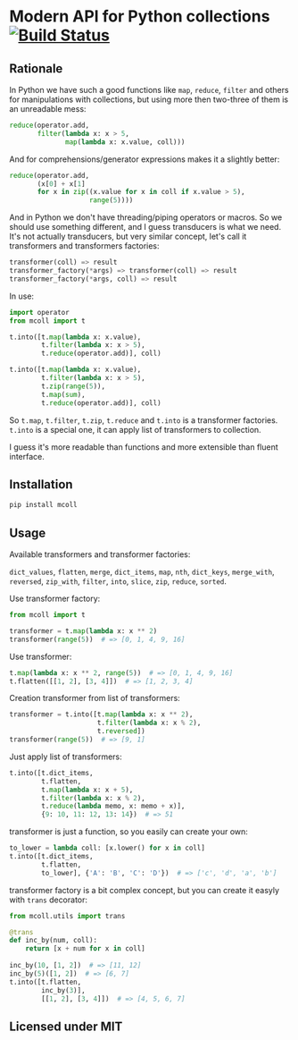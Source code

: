 # Modern API for Python collections [![Build Status](https://travis-ci.org/nvbn/mcoll.svg)](https://travis-ci.org/nvbn/mcoll)

## Rationale

In Python we have such a good functions like `map`, `reduce`, `filter` and
others for manipulations with collections, but using more then two-three
of them is an unreadable mess:

```python
reduce(operator.add,
       filter(lambda x: x > 5,
              map(lambda x: x.value, coll)))
```

And for comprehensions/generator expressions makes it a slightly better:

```python
reduce(operator.add,
       (x[0] + x[1]
       for x in zip((x.value for x in coll if x.value > 5),
                    range(5))))
```

And in Python we don't have threading/piping operators or macros.
So we should use something different, and I guess transducers is
what we need. It's not actually transducers, but very similar concept,
let's call it transformers and transformers factories:

```python
transformer(coll) => result
transformer_factory(*args) => transformer(coll) => result
transformer_factory(*args, coll) => result
```

In use:

```python
import operator
from mcoll import t

t.into([t.map(lambda x: x.value),
        t.filter(lambda x: x > 5),
        t.reduce(operator.add)], coll)

t.into([t.map(lambda x: x.value),
        t.filter(lambda x: x > 5),
        t.zip(range(5)),
        t.map(sum),
        t.reduce(operator.add)], coll)
```

So `t.map`, `t.filter`, `t.zip`, `t.reduce` and `t.into` is a transformer factories.
`t.into` is a special one, it can apply list of transformers to collection.

I guess it's more readable than functions and more extensible than fluent interface.

## Installation

```bash
pip install mcoll
```

## Usage

Available transformers and transformer factories:

`dict_values`, `flatten`, `merge`, `dict_items`, `map`, `nth`, `dict_keys`, `merge_with`, `reversed`, `zip_with`, `filter`, `into`, `slice`, `zip`, `reduce`, `sorted`.

Use transformer factory:

```python
from mcoll import t

transformer = t.map(lambda x: x ** 2)
transformer(range(5))  # => [0, 1, 4, 9, 16] 
```

Use transformer:

```python
t.map(lambda x: x ** 2, range(5))  # => [0, 1, 4, 9, 16]
t.flatten([[1, 2], [3, 4]])  # => [1, 2, 3, 4]
```

Creation transformer from list of transformers:

```python
transformer = t.into([t.map(lambda x: x ** 2),
                      t.filter(lambda x: x % 2),
                      t.reversed])
transformer(range(5))  # => [9, 1]
```

Just apply list of transformers:

```python
t.into([t.dict_items,
        t.flatten,
        t.map(lambda x: x + 5),
        t.filter(lambda x: x % 2),
        t.reduce(lambda memo, x: memo + x)],
        {9: 10, 11: 12, 13: 14})  # => 51
```

transformer is just a function, so you easily can create your own:

```python
to_lower = lambda coll: [x.lower() for x in coll]
t.into([t.dict_items,
        t.flatten,
        to_lower], {'A': 'B', 'C': 'D'})  # => ['c', 'd', 'a', 'b']
```

transformer factory is a bit complex concept, but you can create it easyly with
`trans` decorator:

```python
from mcoll.utils import trans

@trans
def inc_by(num, coll):
    return [x + num for x in coll]
    
inc_by(10, [1, 2])  # => [11, 12]
inc_by(5)([1, 2])  # => [6, 7]
t.into([t.flatten,
        inc_by(3)],
        [[1, 2], [3, 4]])  # => [4, 5, 6, 7]
```

## Licensed under MIT
